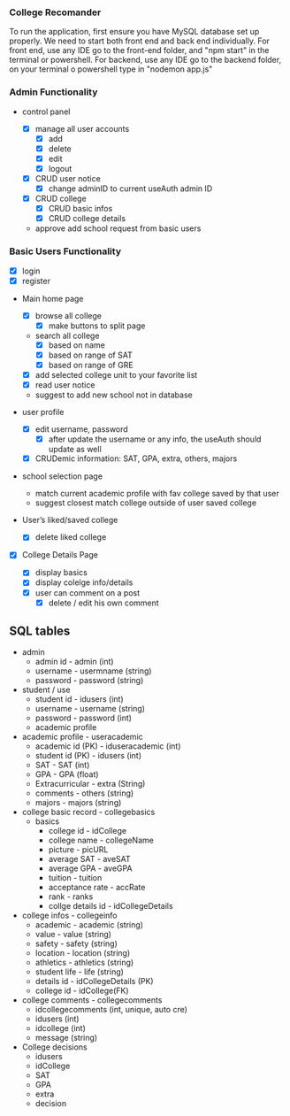 ### College Recomander

To run the application, first ensure you have MySQL database set up properly. We need to start both front end and back end individually. For front end, use any IDE go to the front-end folder, and "npm start" in the terminal or powershell. For backend, use any IDE go to the backend folder, on your terminal o powershell type in "nodemon app.js"

### Admin Functionality

* control panel

  * [X] manage all user accounts
    * [X] add
    * [X] delete
    * [X] edit
    * [X] logout
  * [X] CRUD user notice
    * [X] change adminID to current useAuth admin ID
  * [X] CRUD college
    * [X] CRUD basic infos
    * [X] CRUD college details

  * approve add school request from basic users

### Basic Users Functionality

* [X] login
* [X] register

* Main home page

  * [X] browse all college
    * [X] make buttons to split page

  * search all college
    * [X] based on name
    * [X] based on range of SAT
    * [X] based on range of GRE

  * [X] add selected college unit to your favorite list
  * [X] read user notice

  * suggest to add new school not in database
* user profile

  * [X] edit username, password
    * [X] after update the username or any info, the useAuth should update as well
  * [X] CRUDemic information: SAT, GPA, extra, others, majors
* school selection page

  * match current academic profile with fav college saved by that user
  * suggest closest match college outside of user saved college
* User’s liked/saved college

  * [X] delete liked college

* [X] College Details Page

  * [X] display basics
  * [X] display colelge info/details
  * [X] user can comment on a post
    * [X] delete / edit his own comment

## SQL tables

* admin
  * admin id - admin (int)
  * username - usermname (string)
  * password - password (string)
* student / use
  * student id - idusers (int)
  * username - username (string)
  * password - password (int)
  * academic profile
* academic profile  - useracademic
  * academic id (PK) - iduseracademic (int)
  * student id (PK) - idusers  (int)
  * SAT - SAT (int)
  * GPA - GPA (float)
  * Extracurricular - extra (String)
  * comments - others (string)
  * majors - majors (string)
* college basic record - collegebasics
  * basics
    * college id - idCollege
    * college name - collegeName
    * picture - picURL
    * average SAT - aveSAT
    * average GPA - aveGPA
    * tuition - tuition
    * acceptance rate - accRate
    * rank - ranks
    * collge details id - idCollegeDetails
* college infos - collegeinfo
  * academic - academic (string)
  * value - value (string)
  * safety - safety (string)
  * location - location (string)
  * athletics - athletics (string)
  * student life - life (string)
  * details id - idCollegeDetails (PK)
  * college id - idCollege(FK)
* college comments - collegecomments
  * idcollegecomments (int, unique, auto cre)
  * idusers (int)
  * idcollege (int)
  * message (string)
* College decisions
  * idusers
  * idCollege
  * SAT
  * GPA
  * extra
  * decision
